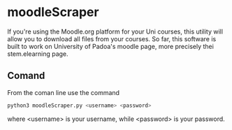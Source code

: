 # moodleScraper
If you're using the Moodle.org platform for your Uni courses, this utility will allow you to download 
all files from your courses. So far, this software is built to work on University of Padoa's moodle page,
more precisely thei stem.elearning page.

## Comand
From the coman line use the command
```bash
python3 moodleScraper.py <username> <password>
```
where \<username\> is your username, while \<password\> is your password.

